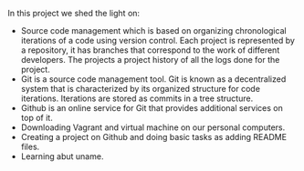 In this project we shed the light on:
* Source code management which is based on organizing chronological iterations of a code using version control. Each project is represented by a repository, it has branches that correspond to the work of different developers. The projects a project history of all the logs done for the project.
* Git is a source code management tool. Git is known as a decentralized system that is characterized by its organized structure for code iterations. Iterations are stored as commits in a tree structure.
* Github is an online service for Git that provides additional services on top of it.
* Downloading Vagrant and virtual machine on our personal computers.
* Creating a project on Github and doing basic tasks as adding README files.
* Learning abut uname. 
